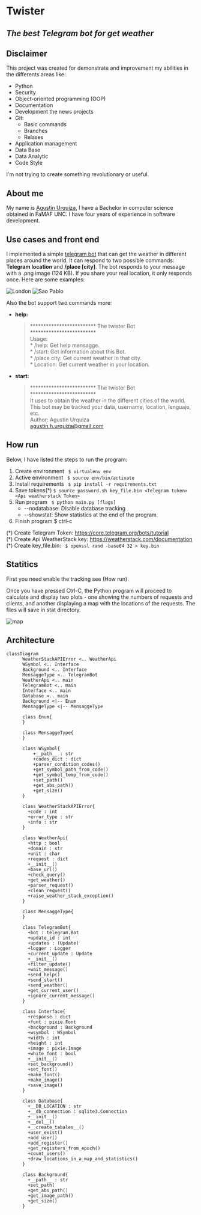 # Twister
## _The best Telegram bot for get weather_

## Disclaimer

This project was created for demonstrate and improvement my abilities in the differents areas like:
- Python
- Security
- Object-oriented programming (OOP)
- Documentation
- Development the news projects
- Git:
    * Basic commands
    * Branches
    * Relases
- Application management
- Data Base
- Data Analytic
- Code Style

I'm not trying to create something revolutionary or useful.

## About me
My name is [Agustin Urquiza](agustin.h.urquiza@gmail.com), I have a Bachelor in computer science obtained in FaMAF UNC. I have four years of experience in software development.


## Use cases and front end
I implemented a simple [telegram bot](https://t.me/terminator_2000_bot) that can get the weather in different places around the world. It can respond to two possible commands: **Telegram location** and **/place [city]**. The bot responds to your message with a .png image (124 KB). If you share your real location, it only responds once. Here are some examples:


![London](https://github.com/agustinhurquiza/twister/blob/main/examples/1.png)
![Sao Pablo](https://github.com/agustinhurquiza/twister/blob/main/examples/2.png)

Also the bot support two commands more:

- **help:**
    > ************************* The twister Bot *************************\
    > Usage:\
    > \* /help: Get help mensagge.\
    > \* /start: Get information about this Bot.\
    > \* /place city: Get current weather in that city.\
    > \* Location: Get current weather in your location.

- **start:**
    > ************************* The twister Bot *************************\
    > It uses to obtain the weather in the different cities of the world.\
    > This bot may be tracked your data, username, location, lenguaje, etc.\
    > Author: Agustin Urquiza\
    > agustin.h.urquiza@gmail.com

## How run
Below, I have listed the steps to run the program:

1) Create environment ``` $ virtualenv env```
2) Active environment ``` $ source env/bin/activate```
3) Install requirements ``` $ pip install -r requirements.txt```
4) Save tokens(*) ```$ source password.sh key_file.bin <Telegram token> <Api weatherstack Token>```
5) Run program ``` $ python main.py [flags]```
    * --nodatabase: Disable database tracking
    * --showstat: Show statistics at the end of the program.
6) Finish program $ ctrl-c

\(\*\) Create Telegram Token: https://core.telegram.org/bots/tutorial \
\(\*\) Create Api WeatherStack key: https://weatherstack.com/documentation \
\(\*\) Create key_file.bin: ``` $ openssl rand -base64 32 > key.bin```


## Statitics

First you need enable the tracking see (How run).

Once you have pressed Ctrl-C, the Python program will proceed to calculate and display two plots - one showing the numbers of requests and clients, and another displaying a map with the locations of the requests. The files will save in stat directory.

![map](https://github.com/agustinhurquiza/twister/blob/main/examples/map.png)


## Architecture

```mermaid
classDiagram
      WeatherStackAPIError <.. WeatherApi
      WSymbol <.. Interface
      Background <.. Interface
      MensaggeType <.. TelegramBot
      WeatherApi <.. main
      TelegramBot <.. main
      Interface <.. main
      Database <.. main
      Background <|-- Enum
      MensaggeType <|-- MensaggeType

      class Enum{
      }

      class MensaggeType{
      }

      class WSymbol{
          +__path__ : str
          +codes_dict : dict
          +parser_condition_codes()
          +get_symbol_path_from_code()
          +get_symbol_temp_from_code()
          +set_path()
          +get_abs_path()
          +get_size()
      }

      class WeatherStackAPIError{
        +code : int
        +error_type : str
        +info : str
      }

      class WeatherApi{
        +http : bool
        +domain : str
        +unit : char
        +request : dict
        +__init__()
        +base_url()
        +check_query()
        +get_weather()
        +parser_request()
        +clean_request()
        +raise_weather_stack_exception()
      }

      class MensaggeType{
      }

      class TelegramBot{
        +bot : telegram.Bot
        +update_id : int
        +updates : (Update)
        +logger : Logger
        +current_update : Update
        +__init__()
        +filter_update()
        +wait_message()
        +send_help()
        +send_start()
        +send_weather()
        +get_current_user()
        +ignore_current_message()
      }

      class Interface{
        +response : dict
        +font : pixie.Font
        +background : Background
        +wsymbol : WSymbol
        +width : int
        +height : int
        +image : pixie.Image
        +white_font : bool
        +__init__()
        +set_background()
        +set_font()
        +make_font()
        +make_image()
        +save_image()
      }

      class Database{
        +__DB_LOCATION : str
        +__db_connection : sqlite3.Connection
        +__init__()
        +__del__()
        +__create_tabales__()
        +user_exist()
        +add_user()
        +add_register()
        +get_registers_from_epoch()
        +count_users()
        +draw_locations_in_a_map_and_statistics()
      }

      class Background{
        +__path__ : str
        +set_path(
        +get_abs_path()
        +get_image_path()
        +get_size()
      }

```
